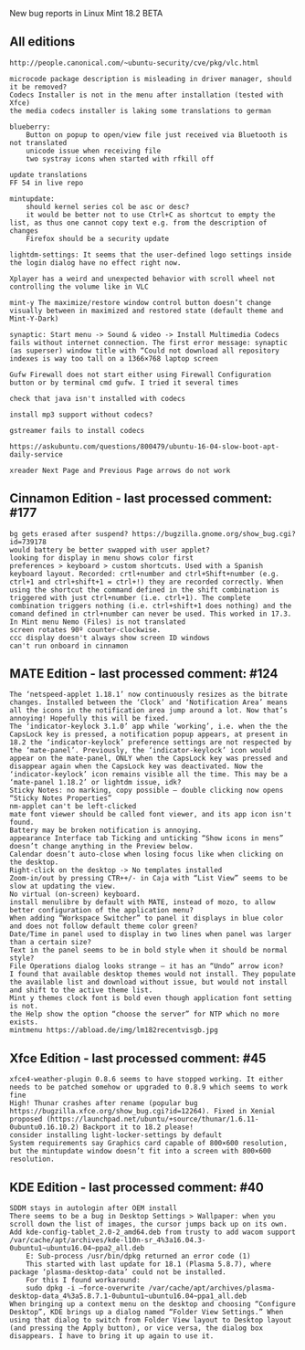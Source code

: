 New bug reports in Linux Mint 18.2 BETA

All editions
------------

    http://people.canonical.com/~ubuntu-security/cve/pkg/vlc.html

    microcode package description is misleading in driver manager, should it be removed?
    Codecs Installer is not in the menu after installation (tested with Xfce)
    the media codecs installer is laking some translations to german

    blueberry:
        Button on popup to open/view file just received via Bluetooth is not translated
        unicode issue when receiving file
        two systray icons when started with rfkill off

    update translations
    FF 54 in live repo

    mintupdate:
        should kernel series col be asc or desc?
        it would be better not to use Ctrl+C as shortcut to empty the list, as thus one cannot copy text e.g. from the description of changes
        Firefox should be a security update

    lightdm-settings: It seems that the user-defined logo settings inside the login dialog have no effect right now.

    Xplayer has a weird and unexpected behavior with scroll wheel not controlling the volume like in VLC

    mint-y The maximize/restore window control button doesn’t change visually between in maximized and restored state (default theme and Mint-Y-Dark)

    synaptic: Start menu -> Sound & video -> Install Multimedia Codecs fails without internet connection. The first error message: synaptic (as superser) window title with “Could not download all repository indexes is way too tall on a 1366×768 laptop screen

    Gufw Firewall does not start either using Firewall Configuration button or by terminal cmd gufw. I tried it several times

    check that java isn't installed with codecs

    install mp3 support without codecs?

    gstreamer fails to install codecs

    https://askubuntu.com/questions/800479/ubuntu-16-04-slow-boot-apt-daily-service

    xreader Next Page and Previous Page arrows do not work



Cinnamon Edition - last processed comment: #177
-----------------------------------------------
    bg gets erased after suspend? https://bugzilla.gnome.org/show_bug.cgi?id=739178
    would battery be better swapped with user applet?
    looking for display in menu shows color first
    preferences > keyboard > custom shortcuts. Used with a Spanish keyboard layout. Recorded: crtl+number and ctrl+Shift+number (e.g. ctrl+1 and ctrl+shift+1 = ctrl+!) they are recorded correctly. When using the shortcut the command defined in the shift combination is triggered with just ctrl+number (i.e. ctrl+1). The complete combination triggers nothing (i.e. ctrl+shift+1 does nothing) and the comand defined in ctrl+number can never be used. This worked in 17.3.
    In Mint menu Nemo (Files) is not translated
    screen rotates 90º counter-clockwise.
    ccc display doesn't always show screen ID windows
    can't run onboard in cinnamon

MATE Edition - last processed comment: #124
------------------------------------------
    The ‘netspeed-applet 1.18.1’ now continuously resizes as the bitrate changes. Installed between the ‘Clock’ and ‘Notification Area’ means all the icons in the notification area jump around a lot. Now that’s annoying! Hopefully this will be fixed.
    The ‘indicator-keylock 3.1.0’ app while ‘working’, i.e. when the the CapsLock key is pressed, a notification popup appears, at present in 18.2 the ‘indicator-keylock’ preference settings are not respected by the ‘mate-panel’. Previously, the ‘indicator-keylock’ icon would appear on the mate-panel, ONLY when the CapsLock key was pressed and disappear again when the CapsLock key was deactivated. Now the ‘indicator-keylock’ icon remains visible all the time. This may be a ‘mate-panel 1.18.2’ or lightdm issue, idk?
    Sticky Notes: no marking, copy possible – double clicking now opens “Sticky Notes Properties”
    nm-applet can't be left-clicked
    mate font viewer should be called font viewer, and its app icon isn't found.
    Battery may be broken notification is annoying.
    appearance Interface tab Ticking and unticking “Show icons in mens” doesn’t change anything in the Preview below.
    Calendar doesn’t auto-close when losing focus like when clicking on the desktop.
    Right-click on the desktop -> No templates installed
    Zoom-in/out by pressing CTR++/- in Caja with “List View” seems to be slow at updating the view.
    No virtual (on-screen) keyboard.
    install menulibre by default with MATE, instead of mozo, to allow better configuration of the application menu?
    When adding “Workspace Switcher” to panel it displays in blue color and does not follow default theme color green?
    Date/Time in panel used to display in two lines when panel was larger than a certain size?
    Text in the panel seems to be in bold style when it should be normal style?
    File Operations dialog looks strange – it has an “Undo” arrow icon?
    I found that available desktop themes would not install. They populate the available list and download without issue, but would not install and shift to the active theme list.
    Mint y themes clock font is bold even though application font setting is not.
    the Help show the option “choose the server” for NTP which no more exists.
    mintmenu https://abload.de/img/lm182recentvisgb.jpg

Xfce Edition - last processed comment: #45
------------------------------------------
    xfce4-weather-plugin 0.8.6 seems to have stopped working. It either needs to be patched somehow or upgraded to 0.8.9 which seems to work fine
    High! Thunar crashes after rename (popular bug https://bugzilla.xfce.org/show_bug.cgi?id=12264). Fixed in Xenial proposed (https://launchpad.net/ubuntu/+source/thunar/1.6.11-0ubuntu0.16.10.2) Backport it to 18.2 please!
    consider installing light-locker-settings by default
    System requirements say Graphics card capable of 800×600 resolution, but the mintupdate window doesn’t fit into a screen with 800×600 resolution.

KDE Edition - last processed comment: #40
-----------------------------------------
    SDDM stays in autologin after OEM install
    There seems to be a bug in Desktop Settings > Wallpaper: when you scroll down the list of images, the cursor jumps back up on its own.
    Add kde-config-tablet_2.0-2_amd64.deb from trusty to add wacom support
    /var/cache/apt/archives/kde-l10n-sr_4%3a16.04.3-0ubuntu1~ubuntu16.04~ppa2_all.deb
        E: Sub-process /usr/bin/dpkg returned an error code (1)
        This started with last update for 18.1 (Plasma 5.8.7), where package ‘plasma-desktop-data’ could not be installed.
        For this I found workaround:
        sudo dpkg -i –force-overwrite /var/cache/apt/archives/plasma-desktop-data_4%3a5.8.7.1-0ubuntu1~ubuntu16.04~ppa1_all.deb
    When bringing up a context menu on the desktop and choosing “Configure Desktop”, KDE brings up a dialog named “Folder View Settings.” When using that dialog to switch from Folder View layout to Desktop layout (and pressing the Apply button), or vice versa, the dialog box disappears. I have to bring it up again to use it.